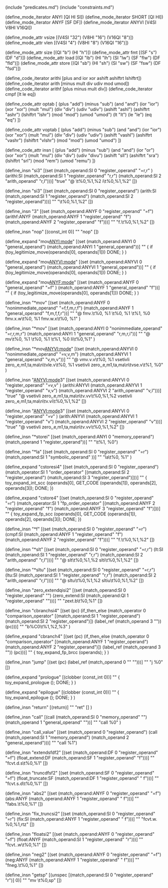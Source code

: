 (include "predicates.md")
(include "constraints.md")

(define_mode_iterator ANYI [QI HI SI])
(define_mode_iterator SHORT [QI HI])
(define_mode_iterator ANYF [SF DF])
(define_mode_iterator ANYVI [V4SI V8HI V16QI])

(define_mode_attr vsize [(V4SI "32") (V8HI "16") (V16QI "8")])
(define_mode_attr vlen [(V4SI "4") (V8HI "8") (V16QI "16")])

(define_mode_attr size [(QI "b") (HI "h")])
(define_mode_attr fmt [(SF "s") (DF "d")])
(define_mode_attr load [(QI "lb") (HI "lh") (SI "lw") (SF "flw") (DF "fld")])
(define_mode_attr store [(QI "sb") (HI "sh") (SI "sw") (SF "fsw") (DF "fsd")])

(define_code_iterator arithi [plus and ior xor ashift ashiftrt lshiftrt])
(define_code_iterator arith [minus mult div udiv mod umod])
(define_code_iterator arithf [plus minus mult div])
(define_code_iterator cmpf [lt le eq])

(define_code_attr optab [
  (plus "add")
  (minus "sub")
  (and "and")
  (ior "ior")
  (xor "xor")
  (mult "mul")
  (div "div")
  (udiv "udiv")
  (ashift "ashl")
  (ashiftrt "ashr")
  (lshiftrt "lshr")
  (mod "mod")
  (umod "umod")
  (lt "lt")
  (le "le")
  (eq "eq")
  ])

(define_code_attr voptab [
  (plus "add")
  (minus "sub")
  (and "and")
  (ior "ior")
  (xor "xor")
  (mult "mul")
  (div "div")
  (udiv "udiv")
  (ashift "vashl")
  (ashiftrt "vashr")
  (lshiftrt "vlshr")
  (mod "mod")
  (umod "umod")
  ])

(define_code_attr insn [
  (plus "add")
  (minus "sub")
  (and "and")
  (ior "or")
  (xor "xor")
  (mult "mul")
  (div "div")
  (udiv "divu")
  (ashift "sll")
  (ashiftrt "sra")
  (lshiftrt "srl")
  (mod "rem")
  (umod "remu")
  ])

(define_insn "<optab>si3"
    [(set (match_operand:SI          0 "register_operand" "=r,r" )
	      (arithi:SI (match_operand:SI 1 "register_operand" "r,r")
		           (match_operand:SI 2 "arith_operand" "r,I")))]
  "true"
  "@
   <insn>\t%0,%1,%2
   <insn>i\t%0,%1,%2"
  [])


(define_insn "<optab>si3"
    [(set (match_operand:SI          0 "register_operand")
	      (arith:SI (match_operand:SI 1 "register_operand")
		           (match_operand:SI 2 "register_operand")))]
  ""
  "<insn>\t%0,%1,%2"
  [])

(define_insn "<optab><mode>3"
    [(set (match_operand:ANYF          0 "register_operand" "=f")
	      (arithf:ANYF (match_operand:ANYF 1 "register_operand" "f")
		           (match_operand:ANYF 2 "register_operand" "f")))]
  ""
  "f<insn>.<fmt>\t%0,%1,%2"
  [])

(define_insn "nop"
  [(const_int 0)]
  ""
  "nop"
  [])

(define_expand "mov<ANYI:mode>"
    [(set (match_operand:ANYI 0 "general_operand")
	      (match_operand:ANYI 1 "general_operand"))]
  ""
  {
    if (toy_legitimize_move(operands[0], operands[1]))
        DONE;
  }
  )

(define_expand "mov<ANYVI:mode>"
    [(set (match_operand:ANYVI 0 "general_operand")
	      (match_operand:ANYVI 1 "general_operand"))]
  ""
  {
    if (toy_legitimize_move(operands[0], operands[1]))
        DONE;
  }
  )

(define_expand "mov<ANYF:mode>"
    [(set (match_operand:ANYF 0 "general_operand" "=f" )
	      (match_operand:ANYF 1 "general_operand" "f"))]
  ""
  {
    if (toy_legitimize_move(operands[0], operands[1]))
        DONE;
  }
  )

(define_insn "*mov<mode>"
    [(set (match_operand:ANYF 0 "nonimmediate_operand" "=f,f,m,r,f")
	      (match_operand:ANYF 1 "general_operand" "f,m,f,f,r"))]
  ""
  "@
   fmv.<fmt>\t%0, %1
   <load>\t%0, %1
   <store>\t%1, %0
   fmv.x.w\t%0, %1
   fmv.w.x\t%0, %1"
  )

(define_insn "*mov<mode>"
    [(set (match_operand:ANYI 0 "nonimmediate_operand" "=r,r,m,r")
	      (match_operand:ANYI 1 "general_operand" "r,m,r,i"))]
  ""
  "@
   mv\t%0, %1
   <load>\t%0, %1
   <store>\t%1, %0
   li\t%0,%1"
  )

(define_insn "*mov<ANYVI:mode>"
    [(set (match_operand:ANYVI 0 "nonimmediate_operand" "=v,v,m")
	      (match_operand:ANYVI 1 "general_operand" "v,m,v"))]
  ""
  "@
   vmv.v.v\t%0, %1
   vsetivli zero,<vlen>,e<vsize>,m1,ta,ma\n\tvle<vsize>.v\t%0, %1
   vsetivli zero,<vlen>,e<vsize>,m1,ta,ma\n\tvse<vsize>.v\t%1, %0"
  )

(define_insn "<voptab><ANYVI:mode>3"
    [(set (match_operand:ANYVI          0 "register_operand" "=v,v" )
	      (arithi:ANYVI (match_operand:ANYVI 1 "register_operand" "v,v")
		           (match_operand:ANYVI 2 "arith_operand" "v,I")))]
  "true"
  "@
   vsetivli zero,<vlen>,e<vsize>,m1,ta,ma\n\tv<insn>.vv\t%0,%1,%2
   vsetivli zero,<vlen>,e<vsize>,m1,ta,ma\n\tv<insn>.vi\t%0,%1,%2"
  [])

(define_insn "<voptab><ANYVI:mode>3"
    [(set (match_operand:ANYVI          0 "register_operand" "=v" )
	      (arith:ANYVI (match_operand:ANYVI 1 "register_operand" "v")
		           (match_operand:ANYVI 2 "register_operand" "v")))]
  "true"
  "@
   vsetivli zero,<vlen>,e<vsize>,m1,ta,ma\n\tv<insn>.vv\t%0,%1,%2"
  [])

(define_insn "*storei"
   [(set (match_operand:ANYI 0 "memory_operand")
	(match_operand 1 "register_operand"))]
  ""
  "<store>\t%1, %0")

(define_insn "*la"
    [(set (match_operand:SI 0 "register_operand" "=r")
	      (match_operand:SI 1 "symbolic_operand" ))]
  ""
  "la\t%0, %1"
  )

(define_expand "cstoresi4"
  [(set (match_operand:SI 0 "register_operand")
	(match_operator:SI 1 "order_operator"
	    [(match_operand:SI 2 "register_operand")
	     (match_operand:SI 3 "register_operand")]))]
  ""
  {
    toy_expand_int_scc (operands[0], GET_CODE (operands[1]), operands[2],
			operands[3]);
    DONE;
  })

(define_expand "cstore<mode>4"
  [(set (match_operand:SI 0 "register_operand" "=r")
	(match_operator:SI 1 "fp_order_operator"
	    [(match_operand:ANYF 2 "register_operand" "f")
	     (match_operand:ANYF 3 "register_operand" "f")]))]
  ""
  {
    toy_expand_fp_scc (operands[0], GET_CODE (operands[1]), operands[2],
			operands[3]);
    DONE;
  })

(define_insn "*f<optab>"
  [(set (match_operand:SI 0 "register_operand" "=r")
	(cmpf:SI
	 (match_operand:ANYF 1 "register_operand" "f")
     (match_operand:ANYF 2 "register_operand" "f")))]
  ""
  "f<optab>.<fmt>\t%0,%1,%2"
  [])

(define_insn "*slt"
  [(set (match_operand:SI 0 "register_operand" "=r,r")
	(lt:SI
	    (match_operand:SI 1 "register_operand" "r,r")
        (match_operand:SI 2 "arith_operand" "r,I")))]
  ""
  "@
   slt\t%0,%1,%2
   slti\t%0,%1,%2"
  [])

(define_insn "*sltu"
  [(set (match_operand:SI 0 "register_operand" "=r,r")
	(ltu:SI
	    (match_operand:SI 1 "register_operand" "r,r")
        (match_operand:SI 2 "arith_operand" "r,I")))]
  ""
  "@
   sltu\t%0,%1,%2
   sltiu\t%0,%1,%2"
  [])

(define_insn "zero_extendqisi2"
  [(set (match_operand:SI 0 "register_operand"    "")
	(zero_extend:SI
	    (match_operand:QI 1 "register_operand" "")))]
  ""
  "zext.b\t%0,%1"
  [])

(define_insn "cbranchsi4"
  [(set (pc)
	(if_then_else (match_operator 0 "comparison_operator"
		      [(match_operand:SI 1 "register_operand")
		       (match_operand:SI 2 "register_operand")])
		      (label_ref (match_operand 3 ""))
		      (pc)))]
  ""
  "b%C0\t%1,%2,%3"
  )

(define_expand "cbranch<mode>4"
  [(set (pc)
	(if_then_else (match_operator 0 "comparison_operator"
		      [(match_operand:ANYF 1 "register_operand")
		       (match_operand:ANYF 2 "register_operand")])
		      (label_ref (match_operand 3 ""))
		      (pc)))]
  ""
  {
      toy_expand_fp_brcc (operands);
  }
  )

(define_insn "jump"
  [(set (pc)
	(label_ref (match_operand 0 "" "")))]
  ""
  "j %0"
  [])

(define_expand "prologue"
  [(clobber (const_int 0))]
  ""
  {
  toy_expand_prologue ();
  DONE;
  }
)

(define_expand "epilogue"
  [(clobber (const_int 0))]
  ""
  {
  toy_expand_epilogue ();
  DONE;
  }
)

(define_insn "return"
  [(return)]
  ""
  "ret"
  []
)

(define_insn "call"
  [(call (match_operand:SI 0 "memory_operand" "")
		(match_operand 1 "general_operand" ""))]
  ""
  "call %0"
  )

(define_insn "call_value"
    [(set (match_operand 0 "register_operand")
	      (call (match_operand:SI 1 "memory_operand")
	            (match_operand 2 "general_operand")))]
  ""
  "call %1")

(define_insn "extendsfdf2"
  [(set (match_operand:DF     0 "register_operand" "=f")
	(float_extend:DF
	    (match_operand:SF 1 "register_operand" "f")))]
  ""
  "fcvt.d.s\t%0,%1"
  [])

(define_insn "truncdfsf2"
  [(set (match_operand:SF     0 "register_operand" "=f")
	(float_truncate:SF
	    (match_operand:DF 1 "register_operand" " f")))]
  ""
  "fcvt.s.d\t%0,%1"
  [])

(define_insn "abs<mode>2"
  [(set (match_operand:ANYF           0 "register_operand" "=f")
	(abs:ANYF (match_operand:ANYF 1 "register_operand" " f")))]
    ""
  "fabs.<fmt>\t%0,%1"
  [])

(define_insn "fix_trunc<mode>si2"
  [(set (match_operand:SI      0 "register_operand" "=r")
	(fix:SI
	    (match_operand:ANYF 1 "register_operand" " f")))]
  ""
  "fcvt.w.<fmt> %0,%1,rtz"
  [])

(define_insn "floatsi<mode>2"
  [(set (match_operand:ANYF    0 "register_operand" "=f")
	(float:ANYF
	    (match_operand:SI 1 "register_operand" "r")))]
  ""
  "fcvt.<fmt>.w\t%0,%1"
  [])

(define_insn "neg<mode>2"
  [(set (match_operand:ANYF 0 "register_operand" "=f")
	(neg:ANYF (match_operand:ANYF 1 "register_operand" " f")))]
  ""
  "fneg.<fmt>\t%0,%1"
  [])

(define_insn "getsp"
    [(unspec [(match_operand:SI 0 "register_operand" "r")] 0)]
  ""
  "mv \t%0,sp"
  [])
